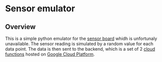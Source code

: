 # Sensor emulator

## Overview

This is a simple python emulator for the [sensor board](https://pycom.io/) whidh is unfortunaly unavailable.
The sensor reading is simulated by a random value for each data point.
The data is then sent to the backend, which is a set of 2 [cloud functions](https://github.com/IoT-LPDIM/CloudFunctions) hosted on [Google Cloud Platform](https://cloud.google.com/).